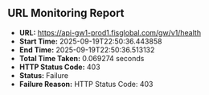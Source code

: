 ## URL Monitoring Report

- **URL:** https://api-gw1-prod1.fisglobal.com/gw/v1/health
- **Start Time:** 2025-09-19T22:50:36.443858
- **End Time:** 2025-09-19T22:50:36.513132
- **Total Time Taken:** 0.069274 seconds
- **HTTP Status Code:** 403
- **Status:** Failure
- **Failure Reason:** HTTP Status Code: 403
